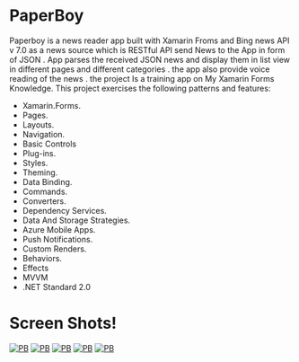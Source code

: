 # PaperBoy
Paperboy is a news reader app built with Xamarin Froms and Bing news API v 7.0 as a news source which is RESTful API send News to the App in form of JSON . App parses the received JSON news and display them in list view in different pages and different categories . the app also provide voice reading of the news . the project Is a training app on My Xamarin Forms Knowledge. This project exercises the following patterns and features:

- Xamarin.Forms.
- Pages.
- Layouts.
- Navigation.
- Basic Controls
- Plug-ins.
- Styles.
- Theming.
- Data Binding.
- Commands.
- Converters.
- Dependency Services.
- Data And Storage Strategies.
- Azure Mobile Apps.
- Push Notifications.
- Custom Renders.
- Behaviors.
- Effects
- MVVM
- .NET Standard 2.0


  
# Screen Shots!
[![PB](https://github.com/AtaMahmoud/PaperBoy/blob/master/ScreenShots/pb1.png)](https://github.com/AtaMahmoud/PaperBoy/blob/master/ScreenShots/pb1.png)  [![PB](https://github.com/AtaMahmoud/PaperBoy/blob/master/ScreenShots/pb2.png)](https://github.com/AtaMahmoud/PaperBoy/blob/master/ScreenShots/pb2.png) [![PB](https://github.com/AtaMahmoud/PaperBoy/blob/master/ScreenShots/pb3.png)](https://github.com/AtaMahmoud/PaperBoy/blob/master/ScreenShots/pb3.png)
[![PB](https://github.com/AtaMahmoud/PaperBoy/blob/master/ScreenShots/pb4.png)](https://github.com/AtaMahmoud/PaperBoy/blob/master/ScreenShots/pb4.png) [![PB](https://github.com/AtaMahmoud/PaperBoy/blob/master/ScreenShots/pb5.png)](https://github.com/AtaMahmoud/PaperBoy/blob/master/ScreenShots/pb5.png)
  


